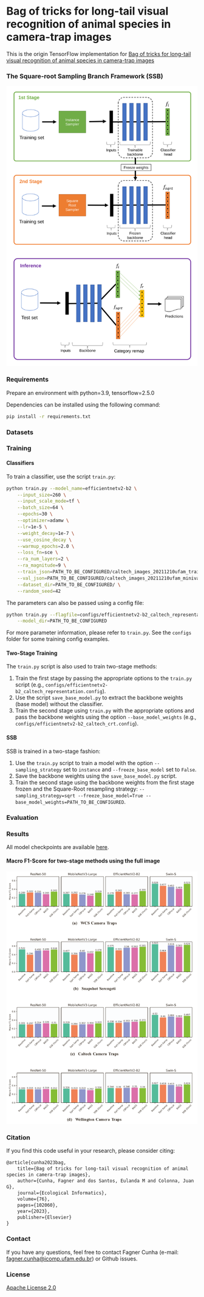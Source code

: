 # Bag of tricks for long-tail visual recognition of animal species in camera-trap images

This is the origin TensorFlow implementation for [Bag of tricks for long-tail visual recognition of animal species in camera-trap images](https://doi.org/10.1016/j.ecoinf.2023.102060)

### The Square-root Sampling Branch Framework (SSB)

![SSB - Square-root Sampling Branch Framework](bags4cameratraps/data/ssb.svg?raw=true)

### Requirements

Prepare an environment with python=3.9, tensorflow=2.5.0

Dependencies can be installed using the following command:
```bash
pip install -r requirements.txt
```

### Datasets

### Training

#### Classifiers

To train a classifier, use the script `train.py`:
```bash
python train.py --model_name=efficientnetv2-b2 \
    --input_size=260 \
    --input_scale_mode=tf \
    --batch_size=64 \
    --epochs=30 \
    --optimizer=adamw \
    --lr=1e-5 \
    --weight_decay=1e-7 \
    --use_cosine_decay \
    --warmup_epochs=2.0 \
    --loss_fn=sce \
    --ra_num_layers=2 \
    --ra_magnitude=9 \
    --train_json=PATH_TO_BE_CONFIGURED/caltech_images_20211210ufam_train.json \
    --val_json=PATH_TO_BE_CONFIGURED/caltech_images_20211210ufam_minival.json \
    --dataset_dir=PATH_TO_BE_CONFIGURED/ \
    --random_seed=42
```

The parameters can also be passed using a config file:
```bash
python train.py --flagfile=configs/efficientnetv2-b2_caltech_representation.config \
    --model_dir=PATH_TO_BE_CONFIGURED
```

For more parameter information, please refer to `train.py`. See the `configs` folder for some training config examples.

#### Two-Stage Training

The `train.py` script is also used to train two-stage methods:
1. Train the first stage by passing the appropriate options to the `train.py` script (e.g., `configs/efficientnetv2-b2_caltech_representation.config`).
2. Use the script `save_base_model.py` to extract the backbone weights (base model) without the classifier.
3. Train the second stage using `train.py` with the appropriate options and pass the backbone weights using the option `--base_model_weights` (e.g., `configs/efficientnetv2-b2_caltech_crt.config`).

#### SSB

SSB is trained in a two-stage fashion:
1. Use the `train.py` script to train a model with the option `--sampling_strategy` set to `instance` and `--freeze_base_model` set to `False`.
2. Save the backbone weights using the `save_base_model.py` script.
3. Train the second stage using the backbone weights from the first stage frozen and the Square-Root resampling strategy: `--sampling_strategy=sqrt --freeze_base_model=True --base_model_weights=PATH_TO_BE_CONFIGURED`.

### Evaluation

### Results

All model checkpoints are available [here](https://drive.google.com/drive/folders/16N9f0Lbdv1p1oXdKOsCn6LKTYtiYqSiP?usp=sharing).

#### Macro F1-Score for two-stage methods using the full image
![Macro F1-Score for two-stage methods using the full image](bags4cameratraps/data/macro_f1_score.png?raw=true)

### Citation

If you find this code useful in your research, please consider citing:

    @article{cunha2023bag,
        title={Bag of tricks for long-tail visual recognition of animal species in camera-trap images},
        author={Cunha, Fagner and dos Santos, Eulanda M and Colonna, Juan G},
        journal={Ecological Informatics},
        volume={76},
        pages={102060},
        year={2023},
        publisher={Elsevier}
    }


### Contact

If you have any questions, feel free to contact Fagner Cunha (e-mail: fagner.cunha@icomp.ufam.edu.br) or Github issues. 

### License

[Apache License 2.0](LICENSE)